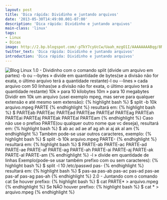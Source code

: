 ```yaml
---
layout: post
title: 'Dica rápida: Dividinho e juntando arquivos'
date: '2013-05-30T14:49:00.001-07:00'
description: 'Dica rápida: Dividinho e juntando arquivos'
main-class: 'linux'
tags:
- Linux
- Dicas
image: http://2.bp.blogspot.com/-pTkY7cyUcCw/Uaah_mzgO1I/AAAAAAAABqg/8NaURrxnG08/s72-c/Screenshot.png
twitter_text: 'Dica rápida: Dividinho e juntando arquivos'
introduction: 'Dica rápida: Dividinho e juntando arquivos'
---
```

![Blog Linux](http://2.bp.blogspot.com/-pTkY7cyUcCw/Uaah_mzgO1I/AAAAAAAABqg/8NaURrxnG08/s200/Screenshot.png "Blog Linux")
1.0 - Dividinho com o comando split (divide um arquivo em partes)
-b ou --bytes » divide em quantidade de bytes(se a divisão não for exata, o último arquivo terá a quantidade restante)-l ou --lines » cada arquivo com 50 linhas(se a divisão não for exata, o último arquivo terá a quantidade restante)
10k » para 10 kilobytes
10m » para 10 megabytes
Dividir em 10k um arquivo (usei exemplo mpeg, mas serve para qualquer extensão e até mesmo sem extensão):
{% highlight bash %}
$ split -b 10k arquivo.mpeg PARTE
{% endhighlight %}
resultará em:
{% highlight bash %}
$ PARTEab PARTEac PARTEad PARTEae PARTEaf PARTEag PARTEah PARTEai PARTEaj PARTEak PARTEal PARTEam
{% endhighlight %}
Caso não use o prefixo PARTE(ou qualquer outro nome que vc deseja), resultará em:
{% highlight bash %}
$ ab ac ad ae af ag ah ai aj ak al am
{% endhighlight %}
Também pode-se usar outros caracteres, exemplo:
{% highlight bash %}
$ split -b 10k arquivo.mpeg PARTE-
{% endhighlight %}
resultará em:
{% highlight bash %}
$ PARTE-ab PARTE-ac PARTE-ad PARTE-ae PARTE-af PARTE-ag PARTE-ah PARTE-ai PARTE-aj PARTE-ak PARTE-al PARTE-am
{% endhighlight %}
-l » divide em quantidade de linhas
Exemplo(pode-se usar também prefixo com ou sem caracteres):
{% highlight bash %}
$ split -l 10 /etc/passwd pas-
{% endhighlight %}
resultará em:
{% highlight bash %}
$ pas-aa pas-ab pas-ac pas-ad pas-ae pas-af pas-ag pas-ah
{% endhighlight %}
2.0 - Juntando com o comando cat
Se houver prefixo:
{% highlight bash %}
$ cat PARTE* > arquivo.mpeg
{% endhighlight %}
Se NÃO houver prefixo:
{% highlight bash %}
$ cat * > arquivo.mpeg
{% endhighlight %}
